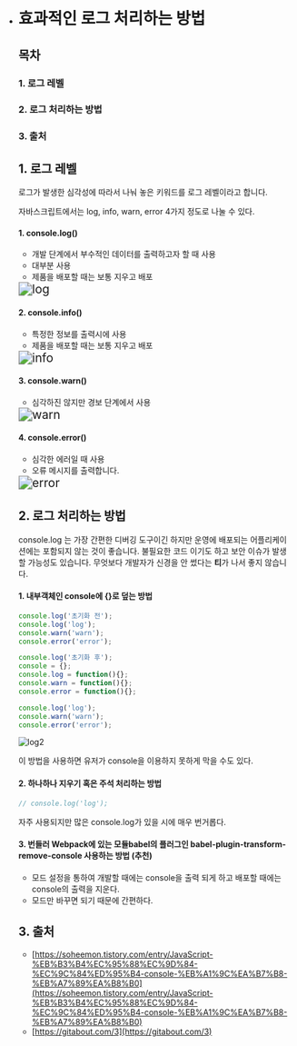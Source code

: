 - # 효과적인 로그 처리하는 방법

  ## 목차

  ### 1\. 로그 레벨

  ### 2\. 로그 처리하는 방법

  ### 3\. 출처

  ## 1\. 로그 레벨

  로그가 발생한 심각성에 따라서 나눠 놓은 키워드를 로그 레벨이라고 합니다.

  자바스크립트에서는 log, info, warn, error 4가지 정도로 나눌 수 있다.

  #### 1\. console.log\(\)

  * 개발 단계에서 부수적인 데이터를 출력하고자 할 때 사용
  * 대부분 사용
  * 제품을 배포할 때는 보통 지우고 배포

  <img src="https://user-images.githubusercontent.com/66556683/139779728-92fd42f1-ae85-483f-93f1-2402fb862262.png" alt="log" style="margin: 0; zoom:150%;">

  #### 2\. console.info\(\)

  * 특정한 정보를 출력시에 사용
  * 제품을 배포할 때는 보통 지우고 배포

  <img src="https://user-images.githubusercontent.com/66556683/139779835-0c29be99-402f-46b6-9c54-688c6db62fc6.png" alt="info" style="margin: 0; zoom:150%;">

  #### 3\. console.warn\(\)

  * 심각하진 않지만 경보 단계에서 사용

  <img src="https://user-images.githubusercontent.com/66556683/139779954-8d80a2e1-5cfa-4083-a4dc-9587831e0e68.png" alt="warn" style="margin: 0; zoom:150%;">

  #### 4\. console.error\(\)

  * 심각한 에러일 때 사용
  * 오류 메시지를 출력합니다.

  <img src="https://user-images.githubusercontent.com/66556683/139779900-9e88202a-547e-4561-8d28-88255c5c6c2a.png" alt="error" style="margin: 0; zoom:150%;">

  ## 2\. 로그 처리하는 방법

  console.log 는 가장 간편한 디버깅 도구이긴 하지만 운영에 배포되는 어플리케이션에는 포함되지 않는 것이 좋습니다.
  불필요한 코드 이기도 하고 보안 이슈가 발생할 가능성도 있습니다.
  무엇보다 개발자가 신경을 안 썼다는 **티**가 나서 좋지 않습니다.

  #### 1\. 내부객체인 console에 \{\}로 덮는 방법

  ``` javascript
  console.log('초기화 전');
  console.log('log');
  console.warn('warn');
  console.error('error');
  
  console.log('초기화 후');
  console = {};
  console.log = function(){};
  console.warn = function(){};
  console.error = function(){};
  
  console.log('log');
  console.warn('warn');
  console.error('error');
  ```

  <img src="https://user-images.githubusercontent.com/66556683/139780031-7ca9be11-3237-4cf1-8410-efe9ca63d63b.png" alt="log2" style= "margin: 0;"> 

  이 방법을 사용하면 유저가 console을 이용하지 못하게 막을 수도 있다.

  #### 2\. 하나하나 지우기 혹은 주석 처리하는 방법

  ``` javascript
  // console.log('log');
  ```

  자주 사용되지만 많은 console.log가 있을 시에 매우 번거롭다.

  #### 3\. 번들러 Webpack에 있는 모듈babel의 플러그인 babel\-plugin\-transform\-remove\-console 사용하는 방법 (추천)

  * 모드 설정을 통하여 개발할 때에는 console을 출력 되게 하고 배포할 때에는 console의 출력을 지운다.
  * 모드만 바꾸면 되기 때문에 간편하다.

  ## 3\. 출처

  * [https://soheemon.tistory.com/entry/JavaScript-%EB%B3%B4%EC%95%88%EC%9D%84-%EC%9C%84%ED%95%B4-console-%EB%A1%9C%EA%B7%B8-%EB%A7%89%EA%B8%B0](https://soheemon.tistory.com/entry/JavaScript-%EB%B3%B4%EC%95%88%EC%9D%84-%EC%9C%84%ED%95%B4-console-%EB%A1%9C%EA%B7%B8-%EB%A7%89%EA%B8%B0)
  * [https://gitabout.com/3](https://gitabout.com/3)